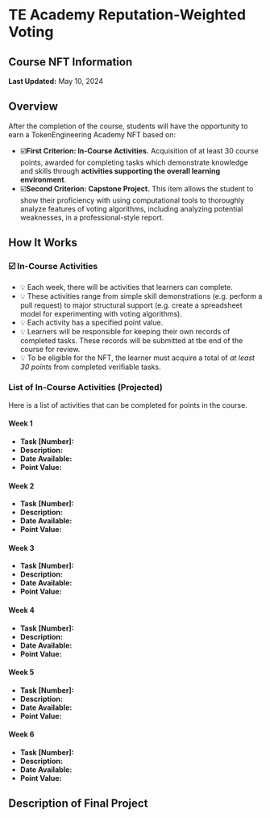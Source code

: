 # TE Academy Reputation-Weighted Voting 
## Course NFT Information

**Last Updated:** May 10, 2024

## Overview

After the completion of the course, students will have the opportunity to earn a TokenEngineering Academy NFT based on:
* ☑️**First Criterion: In-Course Activities.** Acquisition of at least 30 course points, awarded for completing tasks which demonstrate knowledge and skills through **activities supporting the overall learning environment**.
* ☑️**Second Criterion: Capstone Project.** This item allows the student to show their proficiency with using computational tools to thoroughly analyze features of voting algorithms, including analyzing potential weaknesses, in a professional-style report. 

## How It Works 

### ☑️ In-Course Activities

* :bulb: Each week, there will be activities that learners can complete.
* :bulb: These activities range from simple skill demonstrations (e.g. perform a pull request) to major structural support (e.g. create a spreadsheet model for experimenting with voting algorithms).
* :bulb: Each activity has a specified point value. 
* :bulb: Learners will be responsible for keeping their own records of completed tasks. These records will be submitted at tbe end of the course for review. 
* :bulb: To be eligible for the NFT, the learner must acquire a total of *at least 30 points* from completed verifiable tasks. 

### List of In-Course Activities (Projected)

Here is a list of activities that can be completed for points in the course. 

#### Week 1

* **Task [Number]:**
* **Description:**
* **Date Available:** 
* **Point Value:**

#### Week 2

* **Task [Number]:**
* **Description:**
* **Date Available:** 
* **Point Value:**

#### Week 3

* **Task [Number]:**
* **Description:**
* **Date Available:** 
* **Point Value:**

#### Week 4

* **Task [Number]:**
* **Description:**
* **Date Available:** 
* **Point Value:**

#### Week 5

* **Task [Number]:**
* **Description:**
* **Date Available:** 
* **Point Value:**

#### Week 6

* **Task [Number]:**
* **Description:**
* **Date Available:** 
* **Point Value:**


## Description of Final Project

